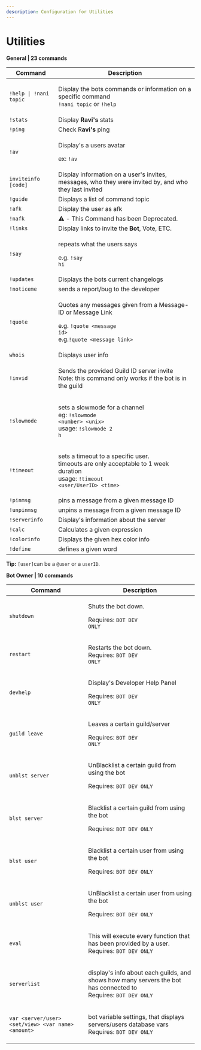 ```yaml
---
description: Configuration for Utilities
---
```


# Utilities

**General | 23 commands**

| Command                | Description                                                                                                                                                        |
| ---------------------- | ------------------------------------------------------------------------------------------------------------------------------------------------------------------ |
| `!help \| !nani topic` | <p>Display the bots commands or information on a specific command<br><code>!nani topic</code> or <code>!help</code></p>                                            |
| `!stats`               | Display **Ravi's** stats                                                                                                                                           |
| `!ping`                | Check R**avi's** ping                                                                                                                                              |
| `!av`                  | <p>Display's a users avatar</p><p>ex: <code>!av</code></p>                                                                                                         |
| `inviteinfo [code]`    | Display information on a user's invites, messages, who they were invited by, and who they last invited                                                             |
| `!guide`               | Displays a list of command topic                                                                                                                                   |
| `!afk`                 | Display the user as afk                                                                                                                                            |
| `!nafk`                | ⚠️ - This Command has been Deprecated.                                                                                                                             |
| `!links`               | Display links to invite the **Bot**, Vote, ETC.                                                                                                                    |
| `!say`                 | <p>repeats what the users says</p><p>e.g. <code>!say hi</code></p>                                                                                                 |
| `!updates`             | Displays the bots current changelogs                                                                                                                               |
| `!noticeme`            | sends a report/bug to the developer                                                                                                                                |
| `!quote`               | <p>Quotes any messages given from a Message-ID or Message Link</p><p>e.g. <code>!quote &#x3C;message id></code><br>e.g.<code>!quote &#x3C;message link></code></p> |
| `whois`                | Displays user info                                                                                                                                                 |
| `!invid`               | <p>Sends the provided Guild ID server invite<br>Note: this command only works if the bot is in the guild</p>                                                       |
| `!slowmode`            | <p>sets a slowmode for a channel<br>eg: <code>!slowmode &#x3C;number> &#x3C;unix></code><br>usage: <code>!slowmode 2 h</code></p>                                  |
| `!timeout`             | <p>sets a timeout to a specific user.<br>timeouts are only acceptable to 1 week duration<br>usage: <code>!timeout &#x3C;user/UserID> &#x3C;time></code></p>        |
| `!pinmsg`              | pins a message from a given message ID                                                                                                                             |
| `!unpinmsg`            | unpins a message from a given message ID                                                                                                                           |
| `!serverinfo`          | Display's information about the server                                                                                                                             |
| `!calc`                | Calculates a given expression                                                                                                                                      |
| `!colorinfo`           | Displays the given hex color info                                                                                                                                  |
| `!define`              | defines a given word                                                                                                                                               |

**Tip:** `[user]`can be a `@user` or a `userID`.

**Bot Owner | 10 commands**

| Command                                            | Description                                                                                                                         |
| -------------------------------------------------- | ----------------------------------------------------------------------------------------------------------------------------------- |
| `shutdown`                                         | <p>Shuts the bot down.</p><p>Requires: <code>BOT DEV ONLY</code></p>                                                                |
| `restart`                                          | <p>Restarts the bot down.<br>Requires: <code>BOT DEV ONLY</code></p>                                                                |
| `devhelp`                                          | <p>Display's Developer Help Panel</p><p>Requires: <code>BOT DEV ONLY</code></p>                                                     |
| `guild leave`                                      | <p>Leaves a certain guild/server</p><p>Requires: <code>BOT DEV ONLY</code></p>                                                      |
| `unblst server`                                    | <p>UnBlacklist a certain guild from using the bot</p><p>Requires: <code>BOT DEV ONLY</code></p>                                     |
| `blst server`                                      | <p>Blacklist a certain guild from using the bot</p><p>Requires: <code>BOT DEV ONLY</code></p>                                       |
| `blst user`                                        | <p>Blacklist a certain user from using the bot</p><p>Requires: <code>BOT DEV ONLY</code></p>                                        |
| `unblst user`                                      | <p>UnBlacklist a certain user from using the bot</p><p>Requires: <code>BOT DEV ONLY</code></p>                                      |
| `eval`                                             | <p>This will execute every function that has been provided by a user.<br>Requires: <code>BOT DEV ONLY</code></p>                    |
| `serverlist`                                       | <p>display's info about each guilds, and shows how many servers the bot has connected to<br>Requires: <code>BOT DEV ONLY</code></p> |
| `var <server/user> <set/view> <var name> <amount>` | <p>bot variable settings, that displays servers/users database vars<br>Requires: <code>BOT DEV ONLY</code></p>                      |
